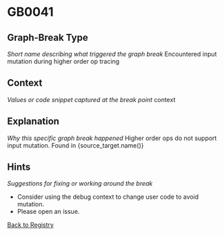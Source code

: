 # GB0041

## Graph-Break Type
*Short name describing what triggered the graph break*
Encountered input mutation during higher order op tracing

## Context
*Values or code snippet captured at the break point*
context

## Explanation
*Why this specific graph break happened*
Higher order ops do not support input mutation. Found in {source_target.name()}

## Hints
*Suggestions for fixing or working around the break*
- Consider using the debug context to change user code to avoid mutation.
- Please open an issue.



[Back to Registry](../index.md)
